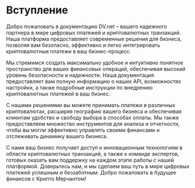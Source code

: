 # Вступление

Добро пожаловать в документацию DV.net – вашего надежного партнера в мире цифровых платежей и криптовалютных транзакций. Наша платформа предоставляет современные решения для бизнеса, позволяя вам безопасно, эффективно и легко интегрировать криптовалютные платежи в ваш бизнес-процесс.

Мы стремимся создать максимально удобное и интуитивно понятное пространство для ваших финансовых операций, обеспечивая высокий уровень безопасности и надежности. Наша документация предоставляет вам полную информацию о наших API, возможностях настройки, а также подробные инструкции по внедрению криптовалютных платежей в ваш бизнес.

С нашими решениями вы можете принимать платежи в различных криптовалютах, расширяя географию вашего бизнеса и обеспечивая клиентам удобство и свободу выбора в способах оплаты. Мы также предоставляем множество инструментов для анализа и отчетности, чтобы вы могли эффективно управлять своими финансами и отслеживать динамику вашего бизнеса.

С нами ваш бизнес получает доступ к инновационным технологиям в области криптовалютных транзакций, а также к команде экспертов, готовых оказать вам поддержку на каждом этапе работы с нашей платформой. Доверьтесь нам, и мы сделаем ваш путь в мире цифровых платежей успешным и беззаботным. Добро пожаловать в будущее финансов с Крипто Мерчантом!